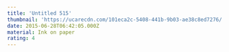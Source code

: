 ```yaml
---
title: 'Untitled 515'
thumbnail: 'https://ucarecdn.com/101eca2c-5408-441b-9b03-ae38c8ed7276/'
date: 2015-06-28T06:42:05.000Z
material: Ink on paper
rating: 4
---
```

